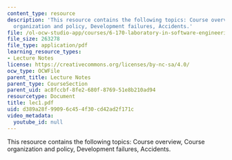```yaml
---
content_type: resource
description: 'This resource contains the following topics: Course overview, Course
  organization and policy, Development failures, Accidents.'
file: /ol-ocw-studio-app/courses/6-170-laboratory-in-software-engineering-fall-2005/d389a28f99096c454f30cd42ad2f171c_lec1.pdf
file_size: 263278
file_type: application/pdf
learning_resource_types:
- Lecture Notes
license: https://creativecommons.org/licenses/by-nc-sa/4.0/
ocw_type: OCWFile
parent_title: Lecture Notes
parent_type: CourseSection
parent_uid: ac8fccbf-8fe2-680f-8769-51e8b210ad94
resourcetype: Document
title: lec1.pdf
uid: d389a28f-9909-6c45-4f30-cd42ad2f171c
video_metadata:
  youtube_id: null
---
```

This resource contains the following topics: Course overview, Course organization and policy, Development failures, Accidents.